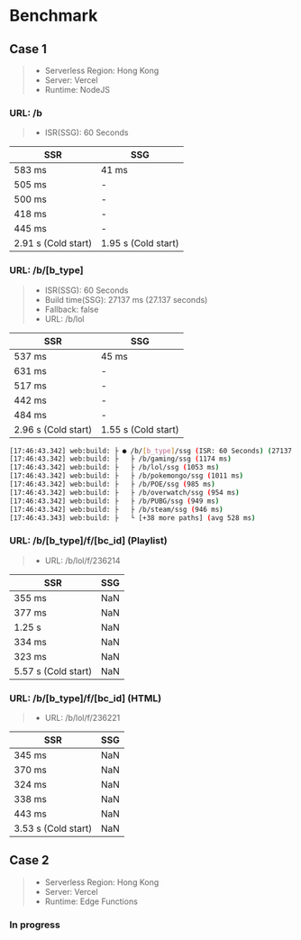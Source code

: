 # Benchmark

## Case 1

> - Serverless Region: Hong Kong
> - Server: Vercel
> - Runtime: NodeJS

### URL: /b

> - ISR(SSG): 60 Seconds

| SSR                 | SSG                 |
|---------------------|---------------------|
| 583 ms              | 41 ms               |
| 505 ms              | -                   |
| 500 ms              | -                   |
| 418 ms              | -                   |
| 445 ms              | -                   |
| 2.91 s (Cold start) | 1.95 s (Cold start) |

### URL: /b/[b_type]

> - ISR(SSG): 60 Seconds
> - Build time(SSG): 27137 ms (27.137 seconds)
> - Fallback: false
> - URL: /b/lol

| SSR                 | SSG                 |
|---------------------|---------------------|
| 537 ms              | 45 ms               |
| 631 ms              | -                   |
| 517 ms              | -                   |
| 442 ms              | -                   |
| 484 ms              | -                   |
| 2.96 s (Cold start) | 1.55 s (Cold start) |

```bash
[17:46:43.342] web:build: ├ ● /b/[b_type]/ssg (ISR: 60 Seconds) (27137 ms)  495 B           250 kB
[17:46:43.342] web:build: ├   ├ /b/gaming/ssg (1174 ms)
[17:46:43.342] web:build: ├   ├ /b/lol/ssg (1053 ms)
[17:46:43.342] web:build: ├   ├ /b/pokemongo/ssg (1011 ms)
[17:46:43.342] web:build: ├   ├ /b/POE/ssg (985 ms)
[17:46:43.342] web:build: ├   ├ /b/overwatch/ssg (954 ms)
[17:46:43.342] web:build: ├   ├ /b/PUBG/ssg (949 ms)
[17:46:43.342] web:build: ├   ├ /b/steam/ssg (946 ms)
[17:46:43.343] web:build: ├   └ [+38 more paths] (avg 528 ms)
```

### URL: /b/[b_type]/f/[bc_id] (Playlist)

> - URL: /b/lol/f/236214

| SSR                 | SSG  |
|---------------------|------|
| 355 ms              | NaN  |
| 377 ms              | NaN  |
| 1.25 s              | NaN  |
| 334 ms              | NaN  |
| 323 ms              | NaN  |
| 5.57 s (Cold start) | NaN  |

### URL: /b/[b_type]/f/[bc_id] (HTML)

> - URL: /b/lol/f/236221

| SSR                 | SSG |
|---------------------|-----|
| 345 ms              | NaN |
| 370 ms              | NaN |
| 324 ms              | NaN |
| 338 ms              | NaN |
| 443 ms              | NaN |
| 3.53 s (Cold start) | NaN |

## Case 2

> - Serverless Region: Hong Kong
> - Server: Vercel
> - Runtime: Edge Functions

### In progress
